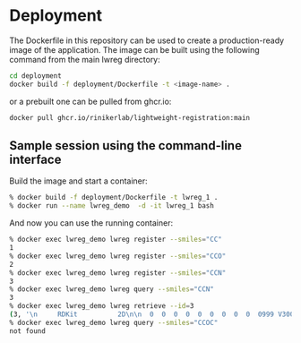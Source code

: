 # Deployment 

The Dockerfile in this repository can be used to create a production-ready image of the application.
The image can be built using the following command from the main lwreg directory:

```bash
cd deployment
docker build -f deployment/Dockerfile -t <image-name> .
```
or a prebuilt one can be pulled from ghcr.io:

```bash
docker pull ghcr.io/rinikerlab/lightweight-registration:main
```

## Sample session using the command-line interface

Build the image and start a container:

```bash
% docker build -f deployment/Dockerfile -t lwreg_1 .
% docker run --name lwreg_demo  -d -it lwreg_1 bash

```

And now you can use the running container:
```bash
% docker exec lwreg_demo lwreg register --smiles="CC"
1
% docker exec lwreg_demo lwreg register --smiles="CCO"
2
% docker exec lwreg_demo lwreg register --smiles="CCN"
3
% docker exec lwreg_demo lwreg query --smiles="CCN"
3
% docker exec lwreg_demo lwreg retrieve --id=3
(3, '\n     RDKit          2D\n\n  0  0  0  0  0  0  0  0  0  0999 V3000\nM  V30 BEGIN CTAB\nM  V30 COUNTS 3 2 0 0 0\nM  V30 BEGIN ATOM\nM  V30 1 C 0.000000 0.000000 0.000000 0\nM  V30 2 C 1.299038 0.750000 0.000000 0\nM  V30 3 N 2.598076 -0.000000 0.000000 0\nM  V30 END ATOM\nM  V30 BEGIN BOND\nM  V30 1 1 1 2\nM  V30 2 1 2 3\nM  V30 END BOND\nM  V30 END CTAB\nM  END\n', 'mol')
% docker exec lwreg_demo lwreg query --smiles="CCOC"
not found
```
